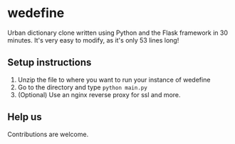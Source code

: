 # wedefine
Urban dictionary clone written using Python and the Flask framework in 30 minutes.
It's very easy to modify, as it's only 53 lines long!

## Setup instructions

1. Unzip the file to where you want to run your instance of wedefine
2. Go to the directory and type `python main.py`
3. (Optional) Use an nginx reverse proxy for ssl and more.

## Help us
Contributions are welcome.
